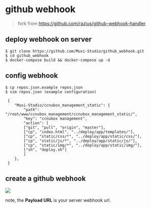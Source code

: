 # github webhook

> fork from https://github.com/razius/github-webhook-handler

## deploy webhook on server

    $ git clone https://github.com/Muxi-Studio/github_webhook.git
    $ cd github_webhook
    $ docker-compose build && docker-compose up -d

## config webhook

    $ cp repos.json.example repos.json
    $ vim repos.json (example configuration)

	 {
	    "Muxi-Studio/ccnubox_management_static": {
	        "path": "/root/www/ccnubox_management/ccnubox_management_static/",
	        "key": "ccnubox management",
	        "action": [
	 		["git", "pull", "origin", "master"],
	 		["cp", "index.html", "../deploy/app/templates/"],
	 		["cp", "static/css/*", "../deploy/app/static/css/"],
	 		["cp", "static/js/*", "../deploy/app/static/js/"],
	 		["cp", "static/img/*", "../deploy/app/static/img/"],
			["sh", "deploy.sh"]
	        ]
	    },
	 }
	 
## create a github webhook

![](https://cloud.githubusercontent.com/assets/10671733/21210302/d275a5b2-c2b4-11e6-994f-9cf6b5718c68.png) <br/>

note, the **Payload URL** is your server webhook url.
